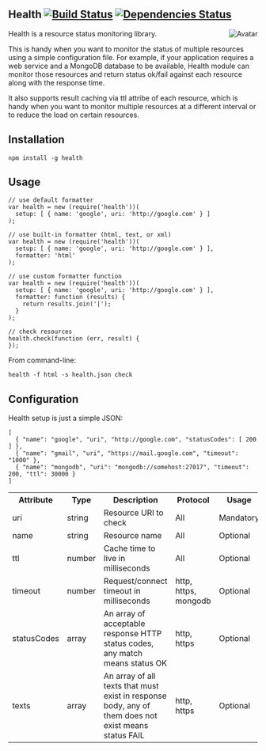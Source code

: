 Health [![Build Status](https://secure.travis-ci.org/cliffano/health.png?branch=master)](http://travis-ci.org/cliffano/health) [![Dependencies Status](https://david-dm.org/cliffano/health.png)](http://david-dm.org/cliffano/health)
-----------
<img align="right" src="https://raw.github.com/cliffano/health/master/avatar.jpg" alt="Avatar"/>

Health is a resource status monitoring library.

This is handy when you want to monitor the status of multiple resources using a simple configuration file. For example, if your application requires a web service and a MongoDB database to be available, Health module can monitor those resources and return status ok/fail against each resource along with the response time.

It also supports result caching via ttl attribe of each resource, which is handy when you want to monitor multiple resources at a different interval or to reduce the load on certain resources.

Installation
------------

    npm install -g health 

Usage
-----

    // use default formatter
    var health = new (require('health'))(
      setup: [ { name: 'google', uri: 'http://google.com' } ]
    );

    // use built-in formatter (html, text, or xml)
    var health = new (require('health'))(
      setup: [ { name: 'google', uri: 'http://google.com' } ],
      formatter: 'html'
    );

    // use custom formatter function
    var health = new (require('health'))(
      setup: [ { name: 'google', uri: 'http://google.com' } ],
      formatter: function (results) {
        return results.join('|');
      }
    );

    // check resources
    health.check(function (err, result) {
    });

From command-line:

    health -f html -s health.json check

Configuration
-------------

Health setup is just a simple JSON:

    [
      { "name": "google", "uri", "http://google.com", "statusCodes": [ 200 ] },
      { "name": "gmail", "uri", "https://mail.google.com", "timeout": "1000" },
      { "name": "mongodb", "uri": "mongodb://somehost:27017", "timeout": 200, "ttl": 30000 }
    ]

<table>
  <tr>
    <th>Attribute</th>
    <th>Type</th>
    <th>Description</th>
    <th>Protocol</th>
    <th>Usage</th>
    <th>Default</th>
    <th>Example</th>
  </tr>
  <tr>
    <td>uri</td>
    <td>string</td>
    <td>Resource URI to check</td>
    <td>All</td>
    <td>Mandatory</td>
    <td></td>
    <td>mongodb://somehost:27017</td>
  </tr>
  <tr>
    <td>name</td>
    <td>string</td>
    <td>Resource name</td>
    <td>All</td>
    <td>Optional</td>
    <td></td>
    <td>someapp</td>
  </tr>
  <tr>
    <td>ttl</td>
    <td>number</td>
    <td>Cache time to live in milliseconds</td>
    <td>All</td>
    <td>Optional</td>
    <td></td>
    <td>30000</td>
  </tr>
  <tr>
    <td>timeout</td>
    <td>number</td>
    <td>Request/connect timeout in milliseconds</td>
    <td>http, https, mongodb</td>
    <td>Optional</td>
    <td></td>
    <td>500</td>
  </tr>
  <tr>
    <td>statusCodes</td>
    <td>array</td>
    <td>An array of acceptable response HTTP status codes, any match means status OK</td>
    <td>http, https</td>
    <td>Optional</td>
    <td></td>
    <td>[ 200, '3xx', 409 ]</td>
  </tr>
  <tr>
    <td>texts</td>
    <td>array</td>
    <td>An array of all texts that must exist in response body, any of them does not exist means status FAIL</td>
    <td>http, https</td>
    <td>Optional</td>
    <td></td>
    <td>[ 'foo', 'bar' ]</td>
  </tr>
</table>
